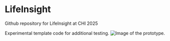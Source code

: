 # LifeInsight
Github repository for LifeInsight at CHI 2025 

Experimental template code for additional testing.
![Image of the prototype.](https://media.licdn.com/dms/image/v2/D4E22AQEuqtgFAh_3pQ/feedshare-shrink_2048_1536/B4EZSC8id.GcAo-/0/1737363696836?e=1743033600&v=beta&t=qsdKoCKDaeMUuz3ZtGpLdSD7Pa15ECZEr43MK3wXYjY)

